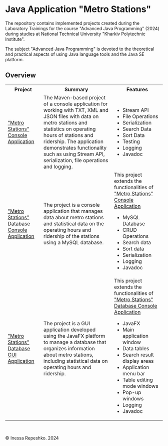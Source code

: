 # Java Application "Metro Stations"

The repository contains implemented projects created during 
the Laboratory Trainings for the course "Advanced Java Programming" (2024) 
during studies at National Technical University "Kharkiv Polytechnic Institute".

The subject "Advanced Java Programming" is devoted to the theoretical 
and practical aspects of using Java language tools and the Java SE platform.

## Overview

<table width="100%" border="0" cellpadding="1" align="center">  
    <tr>
        <th>Project</th>
        <th>Summary</th>
        <th>Features</th>
    </tr>
    <tr>
        <td>
            <a id="metro-station-console-application" 
                href="https://github.com/InessaRepeshko/java-application-metro-stations/tree/bb04c0dfdf8b50868897276c234086df909bc531/applications/src/main/java/applications/console_application" 
                target="_blank">"Metro Stations" Console Application
            </a>
        </td>
        <td>
            The Maven-based project of a console application for working with TXT, XML and JSON files 
            with data on metro stations and statistics on operating hours of stations and ridership. 
            The application demonstrates functionality such as using Stream API, serialization, 
            file operations and logging.
        </td>
        <td>
            <ul>
                <li>Stream API</li>
                <li>File Operations</li>
                <li>Serialization</li>
                <li>Search Data</li>
                <li>Sort Data</li>
                <li>Testing</li>
                <li>Logging</li>
                <li>Javadoc</li>
            </ul>
        </td>
    </tr>
        <td>
            <a id="metro-station-database-console-application" 
                href="https://github.com/InessaRepeshko/java-application-metro-stations/tree/bb04c0dfdf8b50868897276c234086df909bc531/applications/src/main/java/applications/database_console_application" 
                target="_blank">"Metro Stations" Database Console Application
            </a>
        </td>
        <td>
            The project is a console application that manages data about metro stations and statistical data on 
            the operating hours and ridership of the stations using a MySQL database.
        </td>
        <td> 
            This project extends the functionalities of 
            <a href="#metro-station-console-application">"Metro Stations" Console Application</a>
            <ul>
                <li>MySQL Database</li>
                <li>CRUD Operations</li>
                <li>Search data</li>
                <li>Sort data</li>
                <li>Serialization</li>
                <li>Logging</li>
                <li>Javadoc</li>
            </ul>
        </td>
    <tr>
    </tr>
        <td>
            <a id="metro-station-database-gui-application" 
                href="https://github.com/InessaRepeshko/java-application-metro-stations/tree/bb04c0dfdf8b50868897276c234086df909bc531/applications/src/main/java/applications/database_gui_application" 
                target="_blank">"Metro Stations" Database GUI Application
            </a>
        </td>
        <td>
            The project is a GUI application developed using the JavaFX platform to manage a database 
            that organizes information about metro stations, including statistical data on operating hours and ridership.
        </td>
        <td>
            This project extends the functionalities of 
            <a href="#metro-station-database-console-application">"Metro Stations" Database Console Application</a>
            <ul>
                <li>JavaFX</li>
                <li>Main application window</li>
                <li>Data tables</li>
                <li>Search result display areas</li>
                <li>Application menu bar</li>
                <li>Table editing mode windows</li>
                <li>Pop-up windows</li>
                <li>Logging</li>
                <li>Javadoc</li>
            </ul>
        </td>
    <tr>
</table><br />

© Inessa Repeshko. 2024
